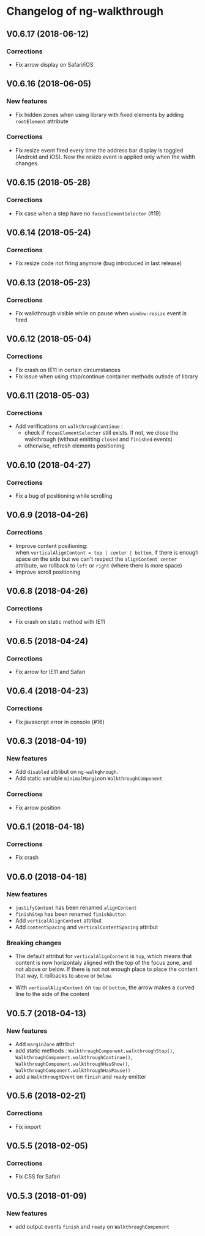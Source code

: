 # Changelog of ng-walkthrough

## V0.6.17 (2018-06-12)

### Corrections

- Fix arrow display on Safari/iOS

## V0.6.16 (2018-06-05)

### New features

- Fix hidden zones when using library with fixed elements by adding `rootElement` attribute

### Corrections

- Fix resize event fired every time the address bar display is toggled (Android and iOS). Now the resize event is applied only when the width changes.

## V0.6.15 (2018-05-28)

### Corrections

- Fix case when a step have no `focusElementSelector` (#19)

## V0.6.14 (2018-05-24)

### Corrections

- Fix resize code not firing anymore (bug introduced in last release)

## V0.6.13 (2018-05-23)

### Corrections

- Fix walkthrough visible while on pause when `window:resize` event is fired

## V0.6.12 (2018-05-04)

### Corrections

- Fix crash on IE11 in certain circumstances
- Fix issue when using stop/continue container methods outisde of library

## V0.6.11 (2018-05-03)

### Corrections

- Add verifications on `walkthroughContinue` : 
  - check if `focusElementSelector` still exists. If not, we close the walkthrough (without emitting `closed` and `finished` events)
  - otherwise, refresh elements positioning

## V0.6.10 (2018-04-27)

### Corrections

- Fix a bug of positioning while scrolling

## V0.6.9 (2018-04-26)

### Corrections

- Improve content positioning:  
when `verticalAlignContent = top | center | bottom`, if there is enough space on the side but we can't respect the `alignContent center` attribute, we rollback to `left` or `right` (where there is more space)
- Improve scroll positioning

## V0.6.8 (2018-04-26)

### Corrections

- Fix crash on static method with IE11 

## V0.6.5 (2018-04-24)

### Corrections

- Fix arrow for IE11 and Safari

## V0.6.4 (2018-04-23)

### Corrections

- Fix javascript error in console (#16)

## V0.6.3 (2018-04-19)

### New features

- Add `disabled` attribut on `ng-walkghrough`.
- Add static variable `minimalMargin`on `WalkthroughComponent`

### Corrections

- Fix arrow position

## V0.6.1 (2018-04-18)

### Corrections

- Fix crash

## V0.6.0 (2018-04-18)

### New features

- `justifyContent` has been renamed `alignContent`
- `finishStep` has been renamed `finishButton`
- Add `verticalAlignContent` attribut
- Add `contentSpacing` and `verticalContentSpacing` attribut

### Breaking changes

- The default attribut for `verticalAlignContent` is `top`,
which means that content is now horizontaly aligned with the top of the focus zone, and not above or below.
If there is not not enough place to place the content that way, it rollbacks to `above` or `below`.

- With `verticalAlignContent` on `top` or `bottom`, the arrow makes a curved line to the side of the content

## V0.5.7 (2018-04-13)

### New features

- Add `marginZone` attribut
- add static methods : `WalkthroughComponent.walkthroughStop()`, `WalkthroughComponent.walkthroughContinue()`, `WalkthroughComponent.walkthroughHasShow()`, `WalkthroughComponent.walkthroughHasPause()`
- add a `WalkthroughEvent` on `finish` and `ready` emitter

## V0.5.6 (2018-02-21)

### Corrections

- Fix import

## V0.5.5 (2018-02-05)

### Corrections

- Fix CSS for Safari

## V0.5.3 (2018-01-09)

### New features

- add output events `finish` and `ready` on `WalkthroughComponent`
